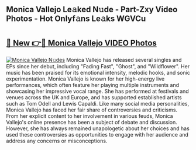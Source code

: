 ## Monica Vallejo Le𝚊ked N𝚞de - Part-Zxy Video Photos - Hot Onlyf𝚊ns Le𝚊ks WGVCu

# <h2><a href="http://ac54279.deff.icu/?id=Monica+Vallejo">🔗 New 👉🔴 Monica Vallejo VIDEO Photos</a></h2>

[![Monica Vallejo N𝚞des](https://i.imgur.com/rIISA9y.gif)](http://ac54279.deff.icu/?id=Monica+Vallejo)
Monica Vallejo has released several singles and EPs since her debut, including "Fading Fast", "Ghost", and "Wildflower". Her music has been praised for its emotional intensity, melodic hooks, and sonic experimentation. Monica Vallejo is known for her high-energy live performances, which often feature her playing multiple instruments and showcasing her impressive vocal range. She has performed at festivals and venues across the UK and Europe, and has supported established artists such as Tom Odell and Lewis Capaldi. Like many social media personalities, Monica Vallejo has faced her fair share of controversies and criticisms. From her explicit content to her involvement in various feuds, Monica Vallejo's online presence has been a subject of debate and discussion. However, she has always remained unapologetic about her choices and has used these controversies as opportunities to engage with her audience and address any concerns or misconceptions.
